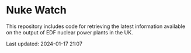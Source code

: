 # Nuke Watch

This repository includes code for retrieving the latest information available on the output of EDF nuclear power plants in the UK.

Last updated: 2024-01-17 21:07